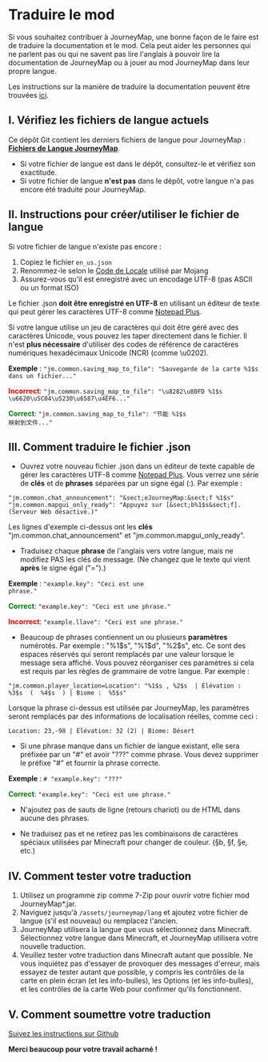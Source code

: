 # **Traduire le mod**

Si vous souhaitez contribuer à JourneyMap, une bonne façon de le faire est de traduire la documentation et le mod. Cela peut aider les personnes qui ne parlent pas ou qui ne savent pas lire l'anglais à pouvoir lire la documentation de JourneyMap ou à jouer au mod JourneyMap dans leur propre langue.

Les instructions sur la manière de traduire la documentation peuvent être trouvées [ici](translate-docs.md).

## **I. Vérifiez les fichiers de langue actuels**

Ce dépôt Git contient les derniers fichiers de langue pour JourneyMap : **[Fichiers de Langue JourneyMap](https://github.com/TeamJM/journeymap-lang)**.

- Si votre fichier de langue est dans le dépôt, consultez-le et vérifiez son exactitude.
- Si votre fichier de langue **n'est pas** dans le dépôt, votre langue n'a pas encore été traduite pour JourneyMap.

## **II. Instructions pour créer/utiliser le fichier de langue**

Si votre fichier de langue n'existe pas encore :

1. Copiez le fichier `en_us.json`
2. Renommez-le selon le [Code de Locale](https://minecraft.wiki/w/Language) utilisé par Mojang
3. Assurez-vous qu'il est enregistré avec un encodage UTF-8 (pas ASCII ou un format ISO)

Le fichier .json **doit être enregistré en UTF-8** en utilisant un éditeur de texte qui peut gérer les caractères UTF-8 comme [Notepad Plus](https://notepad-plus-plus.org/).

Si votre langue utilise un jeu de caractères qui doit être géré avec des caractères Unicode, vous pouvez les taper directement dans le fichier. Il n'est **plus nécessaire** d'utiliser des codes de référence de caractères numériques hexadécimaux Unicode (NCR) (comme \u0202).

**Exemple** : `"jm.common.saving_map_to_file": "Sauvegarde de la carte %1$s dans un fichier..."`

<span style="color: red">**Incorrect**</span>: <code>"jm.common.saving_map_to_file": "\u8282\u80FD %1$s \u6620\u5C04\u5230\u6587\u4EF6..."</code>

<span style="color: green">**Correct**</span>: <code>"jm.common.saving_map_to_file": "节能 %1$s 映射到文件..."</code>

## **III. Comment traduire le fichier .json**

- Ouvrez votre nouveau fichier .json dans un éditeur de texte capable de gérer les caractères UTF-8 comme [Notepad Plus](https://notepad-plus-plus.org/). Vous verrez une série de **clés** et de **phrases** séparées par un signe égal (:). Par exemple :

`"jm.common.chat_announcement": "&sect;eJourneyMap:&sect;f %1$s"`
`"jm.common.mapgui_only_ready": "Appuyez sur [&sect;b%1$s&sect;f]. (Serveur Web désactivé.)"`

Les lignes d'exemple ci-dessus ont les **clés** "jm.common.chat_announcement" et "jm.common.mapgui_only_ready".

- Traduisez chaque **phrase** de l'anglais vers votre langue, mais ne modifiez PAS les clés de message. (Ne changez que le texte qui vient **après** le signe égal ("=").)

**Exemple** : <code>"example.key": "Ceci est une phrase."</code>

<span style="color: green">**Correct**</span>: <code>"example.key": "Ceci est une phrase."</code>

<span style="color: red">**Incorrect**</span>: <code>"example.llave": "Ceci est une phrase."</code>

- Beaucoup de phrases contiennent un ou plusieurs **paramètres** numérotés. Par exemple : "%1$s", "%1$d", "%2$s", etc. Ce sont des espaces réservés qui seront remplacés par une valeur lorsque le message sera affiché. Vous pouvez réorganiser ces paramètres si cela est requis par les règles de grammaire de votre langue. Par exemple :

`"jm.common.player_location=Location": "%1$s , %2$s  | Élévation :  %3$s  (  %4$s  ) | Biome :  %5$s"`

Lorsque la phrase ci-dessus est utilisée par JourneyMap, les paramètres seront remplacés par des informations de localisation réelles, comme ceci :

`Location: 23,-98 | Élévation: 32 (2) | Biome: Désert`

- Si une phrase manque dans un fichier de langue existant, elle sera préfixée par un "#" et avoir "???" comme phrase. Vous devez supprimer le préfixe "#" et fournir la phrase correcte.

**Exemple** : <code># "example.key": "???"</code>

<span style="color: green">**Correct**</span>: <code>"example.key": "Ceci est une phrase."</code>

- N'ajoutez pas de sauts de ligne (retours chariot) ou de HTML dans aucune des phrases.

- Ne traduisez pas et ne retirez pas les combinaisons de caractères spéciaux utilisées par Minecraft pour changer de couleur. (&sect;b, &sect;f, &sect;e, etc.)

## **IV. Comment tester votre traduction**

1. Utilisez un programme zip comme 7-Zip pour ouvrir votre fichier mod JourneyMap*.jar.
2. Naviguez jusqu'à `/assets/journeymap/lang` et ajoutez votre fichier de langue (s'il est nouveau) ou remplacez l'ancien.
3. JourneyMap utilisera la langue que vous sélectionnez dans Minecraft. Sélectionnez votre langue dans Minecraft, et JourneyMap utilisera votre nouvelle traduction.
4. Veuillez tester votre traduction dans Minecraft autant que possible. Ne vous inquiétez pas d'essayer de provoquer des messages d'erreur, mais essayez de tester autant que possible, y compris les contrôles de la carte en plein écran (et les info-bulles), les Options (et les info-bulles), et les contrôles de la carte Web pour confirmer qu'ils fonctionnent.

## **V. Comment soumettre votre traduction**

[Suivez les instructions sur Github](https://github.com/TeamJM/journeymap-lang#how-to-translate-journeymap)

**Merci beaucoup pour votre travail acharné !**